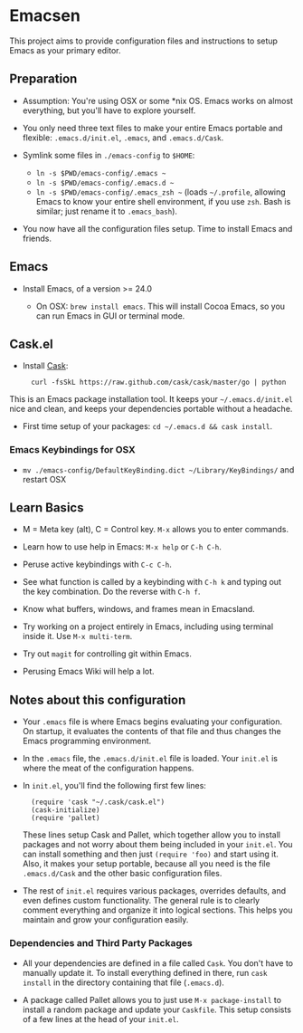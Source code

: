 # Emacsen #

This project aims to provide configuration files and instructions to
setup Emacs as your primary editor.

## Preparation

* Assumption: You're using OSX or some *nix OS. Emacs works on almost
  everything, but you'll have to explore yourself.

* You only need three text files to make your entire Emacs
  portable and flexible: `.emacs.d/init.el`, `.emacs`, and
  `.emacs.d/Cask`.

* Symlink some files in `./emacs-config` to `$HOME`:
  - `ln -s $PWD/emacs-config/.emacs ~`
  - `ln -s $PWD/emacs-config/.emacs.d ~`
  - `ln -s $PWD/emacs-config/.emacs_zsh ~` (loads `~/.profile`,
    allowing Emacs to know your entire shell environment, if you use
    `zsh`. Bash is similar; just rename it to `.emacs_bash`).

* You now have all the configuration files setup. Time to install
  Emacs and friends.

## Emacs

* Install Emacs, of a version >= 24.0

  - On OSX: `brew install emacs`. This will install Cocoa Emacs, so
    you can run Emacs in GUI or terminal mode.

## Cask.el

- Install [Cask](http://github.com/cask/cask):

        curl -fsSkL https://raw.github.com/cask/cask/master/go | python

This is an Emacs package installation tool. It keeps your
`~/.emacs.d/init.el` nice and clean, and keeps your dependencies
portable without a headache.

- First time setup of your packages: `cd ~/.emacs.d && cask install`.

### Emacs Keybindings for OSX

- `mv ./emacs-config/DefaultKeyBinding.dict ~/Library/KeyBindings/`
  and restart OSX


## Learn Basics

* M = Meta key (alt), C = Control key. `M-x` allows you to enter
  commands.

* Learn how to use help in Emacs: `M-x help` or `C-h C-h`.

* Peruse active keybindings with `C-c C-h`.

* See what function is called by a keybinding with `C-h k` and typing
  out the key combination. Do the reverse with `C-h f`.

* Know what buffers, windows, and frames mean in Emacsland.

* Try working on a project entirely in Emacs, including using
  terminal inside it. Use `M-x multi-term`.
  
* Try out `magit` for controlling git within Emacs.

* Perusing Emacs Wiki will help a lot.

## Notes about this configuration

* Your `.emacs` file is where Emacs begins evaluating your
  configuration. On startup, it evaluates the contents of that file
  and thus changes the Emacs programming environment.

* In the `.emacs` file, the `.emacs.d/init.el` file is loaded. Your
  `init.el` is where the meat of the configuration happens.

* In `init.el`, you'll find the following first few lines:

        (require 'cask "~/.cask/cask.el")
        (cask-initialize)
        (require 'pallet)

  These lines setup Cask and Pallet, which together allow you to
  install packages and not worry about them being included in your
  `init.el`. You can install something and then just `(require 'foo)`
  and start using it. Also, it makes your setup portable, because all
  you need is the file `.emacs.d/Cask` and the other basic
  configuration files.

* The rest of `init.el` requires various packages, overrides defaults,
  and even defines custom functionality. The general rule is to
  clearly comment everything and organize it into logical
  sections. This helps you maintain and grow your configuration
  easily.
  

### Dependencies and Third Party Packages

* All your dependencies are defined in a file called `Cask`. You don't
  have to manually update it. To install everything defined in there,
  run `cask install` in the directory containing that file
  (`.emacs.d`).
  
* A package called Pallet allows you to just use `M-x package-install`
  to install a random package and update your `Caskfile`. This setup
  consists of a few lines at the head of your `init.el`.

